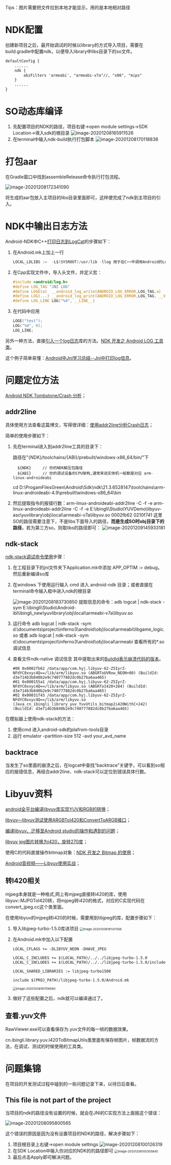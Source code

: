 Tips：图片需要把文件拉到本地才能显示，用的是本地相对路径

# NDK配置

创建新项目之后，最开始调试的时候以library的方式导入项目，需要在build.gradle中配置ndk，以便导入library中libs目录下的so文件。

```xml
defaultConfig {
	......
    ndk {
        abiFilters 'armeabi', "armeabi-v7a"//, "x86", "mips"
    }
	......
}
```



# SO动态库编译

1. 先配置项目的NDK的路径，项目右键→open module settings→SDK Location→填入sdk的根目录
   ![image-20201208165911526](readme/image/image-20201208165911526.png)
2. 在terminal中输入ndk-build执行打包脚本
   ![image-20201208170118838](readme/image/image-20201208170118838.png)



# 打包aar

在Gradle窗口中找到assembleRelease命令执行打包流程。

![image-20201208172341090](readme/image/image-20201208172341090.png)

将生成的aar包放入主项目的libs目录里面即可，这样便完成了ndk到主项目的引入。



# NDK中输出日志方法

Android-NDK中C++[打印日志到LogCat](http://www.linyibin.cn/2016/01/04/JNI-LogCat/)的步骤如下：

1. 在Android.mk上加上一行

   ```c
   LOCAL_LDLIBS :=  -L$(SYSROOT)/usr/lib -llog 用于在C++中调用Android的Log方法，打印日志到LogCat
   ```

2. 在Cpp实现文件中，导入头文件，并定义宏：

   ```c
   #include <android/log.h>
   #define LOG_TAG "JNI LOG"
   #define LOGE(a)  __android_log_write(ANDROID_LOG_ERROR,LOG_TAG,a)
   #define LOG(...) __android_log_print(ANDROID_LOG_ERROR,LOG_TAG, __VA_ARGS__)
   #define LOG_LINE LOG("%d", __LINE__)
   ```

3. 在代码中应用

   ```c
   LOGE("test");
   LOG("%d", 0);
   LOG_LINE;
   ```

另外一种方法，直接[引入一个log日志](https://blog.csdn.net/afei__/article/details/81429417)库的方法。[NDK 开发之 Android LOG 工具类](https://blog.csdn.net/afei__/article/details/81030373)。

这个例子简单易懂：[Android中Jni学习总结--Jni中打印log信息](https://www.jianshu.com/p/68a502953643)。



# 问题定位方法

[Android NDK Tombstone/Crash 分析](https://toutiao.io/posts/jflx6c/preview)；

## addr2line

具体使用方法查看这篇博文，写得很详细：[使用addr2line分析Crash日志](https://blog.csdn.net/Xiongjiayo/article/details/86514623)；

简单的使用步骤如下：

1. 先在terminal进入到addr2line工具的目录下：

   路径在"{NDK}/toolchains/{ABI}/prebuilt/windows-x86_64/bin/"下

   ```
     ${NDK}     // 你的NDK解压包路径
     ${ABI}     // 你的调试设备的CPU架构,通常来说实体机一般都是对应 arm-linux-androideabi
   ```

   cd D:\ProgamFilesGreen\Android\Sdk\ndk\21.3.6528147\toolchains\arm-linux-androideabi-4.9\prebuilt\windows-x86_64\bin

2. 然后提取指令的报错行数：arm-linux-androideabi-addr2line -C -f -e arm-linux-androideabi-addr2line -C -f -e E:\ibingli\Studio\YUVDemo\libyuv-asc\yuvlibrary\obj\local\armeabi-v7a\libyuv.so   0002fb62 0210f741
   这里SO的路径需要注意下，不是libs下面导入的路径，**而是生成SO时obj目录下的路径**，若为第三方so，则取libs的路径即可：
   ![image-20201209145933181](readme/image/image-20201209145933181.png)



## ndk-stack

[ndk-stack调试命令使用](https://blog.csdn.net/nico0423/article/details/11537609?utm_medium=distribute.pc_feed_404.none-task-blog-BlogCommendFromMachineLearnPai2-4.nonecase&depth_1-utm_source=distribute.pc_feed_404.none-task-blog-BlogCommendFromMachineLearnPai2-4.nonecas)步骤：

1. 在工程目录下的jni文件夹下Application.mk中添加 APP_OPTIM := debug，然后重新编译so库

2. 在windows 下使用运行输入 cmd 进入 android-ndk 目录；或者直接在terminal命令输入框中进入ndk的根目录

   ![image-20201208183730850](readme/image/image-20201208183730850.png)
   提取信息的命令：adb logcat | ndk-stack -sym E:\ibingli\Studio\Android-ibl\ibingli_new\yuvlibrary\obj\local\armeabi-v7a\libyuv.so

3. 运行命令 
   adb logcat | ndk-stack -sym d:\documents\project\inferno3\android\obj\local\armeabi\libgame_logic.so
   或者
   adb logcat | ndk-stack -sym d:\documents\project\inferno3\android\obj\local\armeabi
   查看所有的*.so调试信息 

4. 查看文件ndk-native 调试信息
   其中提取出来的[BuildId表示崩溃代码的版本](https://source.android.google.cn/devices/tech/debug/native-crash?hl=zh-cn#tombstones)。

   ```
   #00 0x0002fb62 /data/app/com.hyj.libyuv-62-Z5IyrZ-NFdYC0xxyc4Q==/lib/arm/libyuv.so (ABGRToUVRow_NEON+80) (BuildId: d3e714b3b840b2e9c740777882dc0b27ba6aa465)
   #01 0x000155a1 /data/app/com.hyj.libyuv-62-Z5IyrZ-NFdYC0xxyc4Q==/lib/arm/libyuv.so (ABGRToI420+284) (BuildId: d3e714b3b840b2e9c740777882dc0b27ba6aa465)
   #02 0x00031f43 /data/app/com.hyj.libyuv-62-Z5IyrZ-NFdYC0xxyc4Q==/lib/arm/libyuv.so (Java_cn_ibingli_library_yuv_YuvUtils_bitmap2i420WithC+242) (BuildId: d3e714b3b840b2e9c740777882dc0b27ba6aa465)
   ```

   

在模拟器上使用ndk-stack的方法：

1. 使用cmd 进入android-sdk的plafrom-tools目录
2. 运行 emulator -partition-size 512 -avd your_avd_name

## backtrace

当发生了so里面的崩溃之后，在logcat中查找“backtrace”关键字，可以看到so相应的报错信息，再结合addr2line、ndk-stack可以定位到错误具体行数。



# Libyuv资料

[android全平台编译libyuv库实现YUV和RGB的转换](https://blog.csdn.net/byhook/article/details/84475525?utm_medium=distribute.pc_aggpage_search_result.none-task-blog-2~all~first_rank_v2~rank_v28-6-84475525.nonecase&utm_term=libyuv%20rgb%E8%BD%ACi420&spm=1000.2123.3001.4430)；

[libyuv—libyuv测试使用ARGBToI420和ConvertToARGB接口](https://blog.csdn.net/XIAIBIANCHENG/article/details/73065646)；

[编译libyuv、迁移至Android studio的操作和遇到的问题](https://blog.csdn.net/silently_frog/article/details/98097888)；

[libyuv jpg图片转换为i420，旋转270度](https://www.jianshu.com/p/0d13851a383f)；

使用C的代码直接操作bitmap对象：[NDK 开发之 Bitmap 的使用](https://blog.csdn.net/afei__/article/details/81429417)；

[Android音视频——Libyuv使用实战](https://linqiarui.blog.csdn.net/article/details/101062704?utm_medium=distribute.pc_relevant.none-task-blog-BlogCommendFromMachineLearnPai2-4.control&depth_1-utm_source=distribute.pc_relevant.none-task-blog-BlogCommendFromMachineLearnPai2-4.control)；



## 转I420相关

mjpeg本身就是一种格式,网上有mjpeg直接转i420的库，使用libyuv::MJPGToI420转，将mjpeg转i420的格式，对应的C实现代码在convert_jpeg.cc这个类里面。

在使用libyuv的mjpeg转i420的时候，需要用到libjpeg的库，配置步骤如下：

1. 导入libjpeg-turbo-1.5.0库进项目
   <img src="readme/image/image-20201208191147556.png" alt="image-20201208191147556" style="zoom: 67%;" />

2. 在Android.mk中加入以下配置

   ```
   LOCAL_CFLAGS += -DLIBYUV_NEON -DHAVE_JPEG
   
   LOCAL_C_INCLUDES += $(LOCAL_PATH)/../../libjpeg-turbo-1.5.0
   LOCAL_C_INCLUDES += $(LOCAL_PATH)/../../libjpeg-turbo-1.5.0/include
   
   LOCAL_SHARED_LIBRARIES := libjpeg-turbo1500
   
   include $(PROJ_PATH)/libjpeg-turbo-1.5.0/Android.mk
   ```

   <img src="readme/image/image-20201208191706590.png" alt="image-20201208191706590" style="zoom:67%;" />

3. 做好了这些配置之后，ndk就可以编译通过了。

## 查看.yuv文件

RawViewer.exe可以查看保存为.yuv文件的每一帧的数据效果。

cn.ibingli.library.yuv.I420ToBitmapUtils类里面有保存帧图片，帧数据流的方法，在调试、测试的时候使用的工具类。



# 问题集锦

在项目的开发测试过程中碰到的一些问题记录下来，以待日后查看。

## This file is not part of the project

当项目的ndk的路径没有设置的时候，就会在JNI的C实现方法上面报这个错误：

<img src="readme/image/image-20201208095800565.png" alt="image-20201208095800565"  />

这个错误的原因是因为没有设置项目的NDK的路径，解决步骤如下：

1. 项目根目录上右键→open module settings
   ![image-20201208100126319](readme/image/image-20201208100126319.png)
2. 在SDK Location中输入你对应的NDK的的路径即可
   <img src="readme/image/image-20201208100305840.png" alt="image-20201208100305840" style="zoom:67%;" />
3. 最后点击Apply即可解决问题。